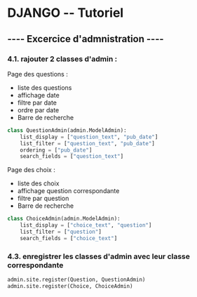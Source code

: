 # DJANGO -- Tutoriel
## ---- Excercice d'admnistration ----

### 4.1. rajouter 2 classes d'admin :

Page des questions : 
* liste des questions
* affichage date
* filtre par date
* ordre par date
* Barre de recherche

```python
class QuestionAdmin(admin.ModelAdmin):
    list_display = ["question_text", "pub_date"]
    list_filter = ["question_text", "pub_date"]
    ordering = ["pub_date"]
    search_fields = ["question_text"]
```

Page des choix : 
* liste des choix 
* affichage question correspondante
* filtre par question
* Barre de recherche

```python
class ChoiceAdmin(admin.ModelAdmin):
    list_display = ["choice_text", "question"]
    list_filter = ["question"]
    search_fields = ["choice_text"]
```

### 4.3. enregistrer les classes d'admin avec leur classe correspondante
```python
admin.site.register(Question, QuestionAdmin)
admin.site.register(Choice, ChoiceAdmin)
```


